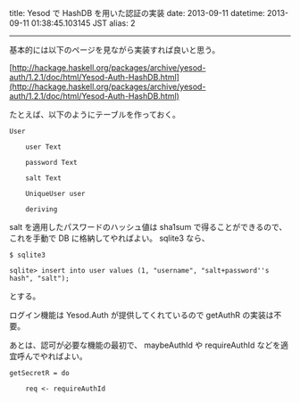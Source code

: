 title: Yesod で HashDB を用いた認証の実装
date: 2013-09-11
datetime: 2013-09-11 01:38:45.103145 JST
alias: 2

---

基本的には以下のページを見ながら実装すれば良いと思う。



[http://hackage.haskell.org/packages/archive/yesod-auth/1.2.1/doc/html/Yesod-Auth-HashDB.html](http://hackage.haskell.org/packages/archive/yesod-auth/1.2.1/doc/html/Yesod-Auth-HashDB.html)



たとえば、以下のようにテーブルを作っておく。



    User

        user Text

        password Text

        salt Text

        UniqueUser user

        deriving



salt を適用したパスワードのハッシュ値は sha1sum で得ることができるので、これを手動で DB に格納してやればよい。 sqlite3 なら、



    $ sqlite3

    sqlite> insert into user values (1, "username", "salt+password''s hash", "salt");



とする。



ログイン機能は Yesod.Auth が提供してくれているので getAuthR の実装は不要。



あとは、認可が必要な機能の最初で、 maybeAuthId や requireAuthId などを適宜呼んでやればよい。



    getSecretR = do

        req <- requireAuthId


